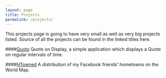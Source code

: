 ```yaml
---
layout: page
title: Projects
permalink: /projects/
---
```


This projects page is going to have very small as well as very big projects listed. Source of all the projects can be found in the linked titles here.


<!--**[AnaText][4]**
A text mining tool which extracts the names of the customer, individuals, other companies etc, from the unstructured data which is in the form of transaction comments. Thus, determined names are mapped against the particular customer with which the transaction happened.


**[IdeaBin][3]**
A web platform where you can share and explore the ideas.-->


####[Quoto][2]
Quote on Display, a simple application which displays a Quote on regular intervals of time.


####[HTowned][1]
A distribution of my Facebook friends' hometowns on the World Map.


[1]: http://trigonaminima.github.io/HTowned
[2]: http://trigonaminima.github.io/Quoto